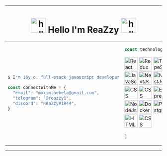 
---
<h1 align="center"><img src="https://data.whicdn.com/images/249699036/original.gif" alt="hello-paw" width="48"/> Hello I'm ReaZzy <img src="https://data.whicdn.com/images/249699036/original.gif" alt="hello-paw" width="48"/></h1>

<table>
<td>

  
```bash
$ I'm 16y.o. full-stack javascript developer
```
```javascript
const connectWithMe = {
  "email": "maxim.nebela@gmail.com",
  "telegram": "@reazzy1",
  "discord": "ReaZzy#1944",
}
```
</td>
<td>
    
```javascript
const technologies = [
```
  <img src="https://cdn.svgporn.com/logos/react.svg" alt="React" width="42"/>
  <img src="https://cdn.svgporn.com/logos/redux.svg" alt="Redux" width="42" />
  <img src="https://cdn.svgporn.com/logos/typescript-icon.svg" alt="TypeScript" width="42"/>
  <img src="https://cdn.svgporn.com/logos/javascript.svg" alt="JavaScript" width="42"/>
  <img src="https://cdn.svgporn.com/logos/nextjs-icon.svg" alt="NextJs" width="42" />
  <img src="https://cdn.svgporn.com/logos/nestjs.svg" alt="NestJs" width="42" />
  <img src="https://cdn.svgporn.com/logos/graphql.svg" alt="CSS" width="42" />
  <img src="https://cdn.svgporn.com/logos/apollostack.svg" alt="CSS" width="42" />
  <img src="https://www.vectorlogo.zone/logos/expressjs/expressjs-icon.svg" alt="Express" width="42" />
  <img src="https://cdn.svgporn.com/logos/nodejs-icon.svg" alt="NodeJs" width="42" />
  <img src="https://cdn.svgporn.com/logos/docker-icon.svg" alt="Docker" width="42" />
  <img src="https://cdn.svgporn.com/logos/postgresql.svg" alt="Postgres" width="42" />
  <img src="https://cdn.svgporn.com/logos/html-5.svg" alt="HTML" width="42" />
  <img src="https://cdn.svgporn.com/logos/css-3.svg" alt="CSS" width="42" />
  
```javascript
]
```   
     
</td>

<td>
  <img src="https://c.tenor.com/nHBgEK6zEQMAAAAi/cat-gray.gif" alt="drawing" minWidth="300"/>
</td>
  
</table>

---
